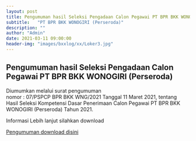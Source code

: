 ```yaml
---
layout: post
title: Pengumuman hasil Seleksi Pengadaan Calon Pegawai PT BPR BKK WONOGIRI (Perseroda) Tahun 2021
subtitle:   "PT BPR BKK WONOGIRI (Perseroda)"
description: ""
author: "Admin"
date: 2021-03-11 09:00:00
header-img: "images/bxxlog/xx/Loker3.jpg"
---
```



## Pengumuman hasil Seleksi Pengadaan Calon Pegawai PT BPR BKK WONOGIRI (Perseroda)



Diumumkan melalui surat pengumuman														
nomor : 07/PSPCP BPR BKK WNG/2021 Tanggal 11 Maret 2021, 
tentang Hasil Seleksi  Kompetensi Dasar Penerimaan Calon Pegawai PT BPR BKK WONOGIRI (Perseroda) Tahun 2021.

Informasi Lebih lanjut silahkan download


[Pengumuman download disini](/rekrutmen/Pengumuman/PENGUMUMAN_SKD_2021_FIX.pdf)





